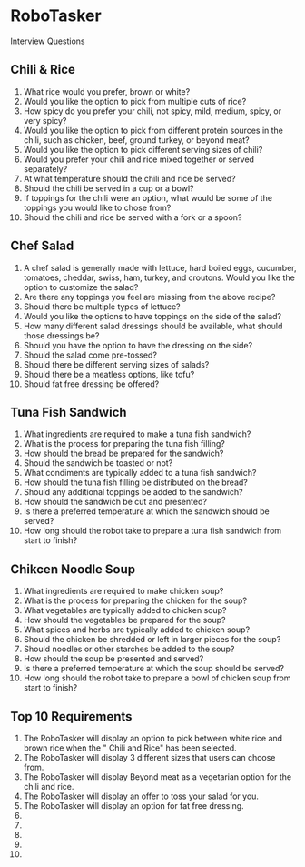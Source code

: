 # RoboTasker
 Interview Questions
 
 ## Chili & Rice
 
1. What rice would you prefer, brown or white? 
2. Would you like the option to pick from multiple cuts of rice?
3. How spicy do you prefer your chili, not spicy, mild, medium, spicy, or very spicy? 
4. Would you like the option to pick from different protein sources in the chili, such as chicken, beef, ground turkey, or beyond meat? 
5. Would you like the option to pick different serving sizes of chili? 
6. Would you prefer your chili and rice mixed together or served separately?
7. At what temperature should the chili and rice be served?
8. Should the chili be served in a cup or a bowl?
9. If toppings for the chili were an option, what would be some of the toppings you would like to chose from? 
10. Should the chili and rice be served with a fork or a spoon? 

## Chef Salad 

1. A chef salad is generally made with lettuce, hard boiled eggs, cucumber, tomatoes, cheddar, swiss, ham, turkey, and croutons. Would you like the option to customize the salad?
2. Are there any toppings you feel are missing from the above recipe? 
3. Should there be multiple types of lettuce? 
4. Would you like the options to have toppings on the side of the salad?
5. How many different salad dressings should be available, what should those dressings be? 
6. Should you have the option to have the dressing on the side?
7. Should the salad come pre-tossed? 
8. Should there be different serving sizes of salads? 
9. Should there be a meatless options, like tofu? 
10. Should fat free dressing be offered? 

## Tuna Fish Sandwich

1. What ingredients are required to make a tuna fish sandwich? 
2. What is the process for preparing the tuna fish filling? 
3. How should the bread be prepared for the sandwich? 
4. Should the sandwich be toasted or not? 
5. What condiments are typically added to a tuna fish sandwich? 
6. How should the tuna fish filling be distributed on the bread?
7. Should any additional toppings be added to the sandwich?
8. How should the sandwich be cut and presented? 
9. Is there a preferred temperature at which the sandwich should be served?
10. How long should the robot take to prepare a tuna fish sandwich from start to finish?

## Chikcen Noodle Soup

1. What ingredients are required to make chicken soup? 
2. What is the process for preparing the chicken for the soup?
3. What vegetables are typically added to chicken soup? 
4. How should the vegetables be prepared for the soup? 
5. What spices and herbs are typically added to chicken soup?
6. Should the chicken be shredded or left in larger pieces for the soup?
7. Should noodles or other starches be added to the soup? 
8. How should the soup be presented and served?
9. Is there a preferred temperature at which the soup should be served? 
10. How long should the robot take to prepare a bowl of chicken soup from start to finish?

## Top 10 Requirements

1. The RoboTasker will display an option to pick between white rice and brown rice when the " Chili and Rice" has been selected. 
2. The RoboTasker will display 3 different sizes that users can choose from.
3. The RoboTasker will display Beyond meat as a vegetarian option for the chili and rice.
4. The RoboTasker will display an offer to toss your salad for you.
5. The RoboTasker will display an option for fat free dressing.
6.
7.
8.
9.
10.
